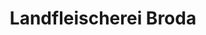 ---
title: "Landfleischerei Broda"
url: /dessau-rosslau/landfleischerei-broda-hauptstrasse/
shop: Metzgerei
---